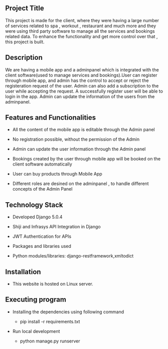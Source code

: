 ## Project Title
This project is made for the client, where they were having a large number of services related to spa , workout , restaurant and much more and they were using third party software to manage all the services and bookings  related data. To enhance the functionality and get more control over that , this project is built.

## Description
We are having a mobile app and a adminpanel which is integrated with the client software(used to manage services and bookings).User can register through mobile app, and admin has the control to accept or reject the registeration request of the user.
Admin can also add a subscription to the user while accepting the request. A successfully register user will be able to login in the app. Admin can update the information of the users from the adminpanel.

## Features and Functionalities
- All the content of the mobile app is editable through the Admin panel

- No registration possible, without the permission of the Admin

- Admin can update the user information through the Admin panel

- Bookings created by the user through mobile app will be booked on the client software automatically

- User can buy products through Mobile App

- Different roles are desined on the adminpanel , to handle different concepts of the Admin Panel


## Technology Stack
- Developed Django 5.0.4

- Shiji and Infrasys API Integration in Django

- JWT Authentication for APIs

- Packages and libraries used

- Python modules/libraries: django-restframework,xmltodict

## Installation
- This website is hosted on Linux server.

## Executing program
- Installing the dependencies using following command
  * pip install -r requirements.txt

- Run local development
  * python manage.py runserver 

